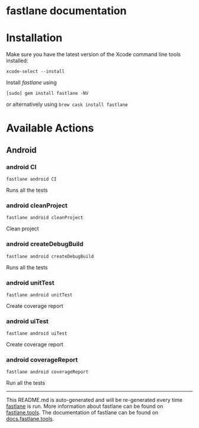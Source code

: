 fastlane documentation
================
# Installation

Make sure you have the latest version of the Xcode command line tools installed:

```
xcode-select --install
```

Install _fastlane_ using
```
[sudo] gem install fastlane -NV
```
or alternatively using `brew cask install fastlane`

# Available Actions
## Android
### android CI
```
fastlane android CI
```
Runs all the tests
### android cleanProject
```
fastlane android cleanProject
```
Clean project
### android createDebugBuild
```
fastlane android createDebugBuild
```
Runs all the tests
### android unitTest
```
fastlane android unitTest
```
Create coverage report
### android uiTest
```
fastlane android uiTest
```
Create coverage report
### android coverageReport
```
fastlane android coverageReport
```
Run all the tests

----

This README.md is auto-generated and will be re-generated every time [fastlane](https://fastlane.tools) is run.
More information about fastlane can be found on [fastlane.tools](https://fastlane.tools).
The documentation of fastlane can be found on [docs.fastlane.tools](https://docs.fastlane.tools).
